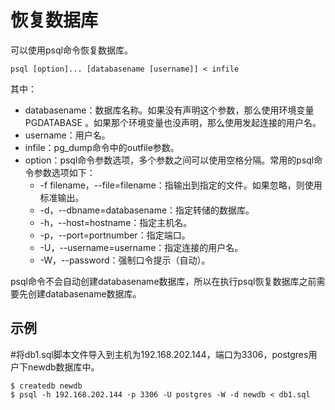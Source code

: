 # 恢复数据库<a name="ZH-CN_TOPIC_0230590573"></a>

可以使用psql命令恢复数据库。

```
psql [option]... [databasename [username]] < infile
```

其中：

-   databasename：数据库名称。如果没有声明这个参数，那么使用环境变量 PGDATABASE 。如果那个环境变量也没声明，那么使用发起连接的用户名。
-   username：用户名。
-   infile：pg\_dump命令中的outfile参数。
-   option：psql命令参数选项，多个参数之间可以使用空格分隔。常用的psql命令参数选项如下：
    -   -f filename，--file=filename：指输出到指定的文件。如果忽略，则使用标准输出。
    -   -d，--dbname=databasename：指定转储的数据库。
    -   -h，--host=hostname：指定主机名。
    -   -p，--port=portnumber：指定端口。
    -   -U，--username=username：指定连接的用户名。
    -   -W，--password：强制口令提示（自动）。


psql命令不会自动创建databasename数据库，所以在执行psql恢复数据库之前需要先创建databasename数据库。

## 示例<a name="section207605920321"></a>

\#将db1.sql脚本文件导入到主机为192.168.202.144，端口为3306，postgres用户下newdb数据库中。

```
$ createdb newdb
$ psql -h 192.168.202.144 -p 3306 -U postgres -W -d newdb < db1.sql
```

